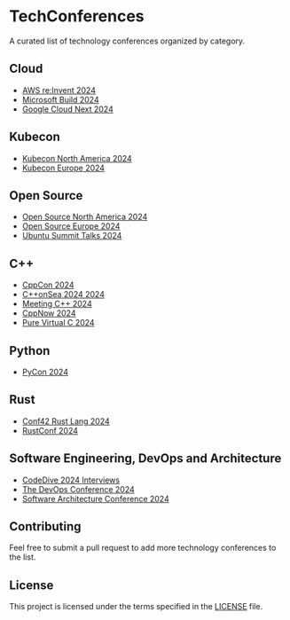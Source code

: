 # TechConferences

A curated list of technology conferences organized by category.

## Cloud
- [AWS re:Invent 2024](cloud/AWS/reinvent_2024.md)
- [Microsoft Build 2024](cloud/Azure/microsoft_build_2024.md)
- [Google Cloud Next 2024](cloud/GCP/google_cloud_next_2024.md)

## Kubecon
- [Kubecon North America 2024](kubecon/kubecon/cloudnativecon_na_2024_salt_lake_city.md)
- [Kubecon Europe 2024](kubecon/kubecon/kubecon_cloudnativecon_europe_2024.md)


## Open Source
- [Open Source North America 2024](opensource/open_source_summit_north_america_2024.md)
- [Open Source Europe 2024](opensource/open_source_summit_europe_2024.md)
- [Ubuntu Summit Talks 2024](opensource/ubuntu_summit_talks_2024.md)

## C++
- [CppCon 2024](programming/cppcon_2024.md)
- [C++onSea 2024 2024](programming/cppsea_2024.md)
- [Meeting C++ 2024](programming/meeting_c_2024.md)
- [CppNow 2024](programming/cppnow_2024.md)
- [Pure Virtual C 2024](programming/pure_virtual_c_2024.md)

## Python
- [PyCon 2024](programming/pycon_2024.md)

## Rust
- [Conf42 Rust Lang 2024](programming/conf42_rustlang_2024.md)
- [RustConf 2024](programming/rustconf_2024.md)

## Software Engineering, DevOps and Architecture
- [CodeDive 2024 Interviews](programming/codedive_2024_interviews.md)
- [The DevOps Conference 2024](devops/the_devops_conference_cophenhagen_stockholm_2024.md)
- [Software Architecture Conference 2024](architecture/software_architecture_conference_2024.md)



## Contributing

Feel free to submit a pull request to add more technology conferences to the list.

## License

This project is licensed under the terms specified in the [LICENSE](LICENSE) file.



